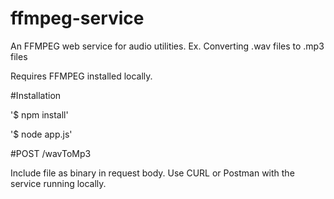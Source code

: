 # ffmpeg-service
An FFMPEG web service for audio utilities. Ex. Converting .wav files to .mp3 files

Requires FFMPEG installed locally.

#Installation

'$ npm install'

'$ node app.js'

#POST /wavToMp3

Include file as binary in request body.  Use CURL or Postman with the service running locally.